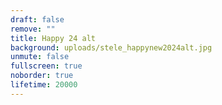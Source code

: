 ```yaml
---
draft: false
remove: ""
title: Happy 24 alt
background: uploads/stele_happynew2024alt.jpg
unmute: false
fullscreen: true
noborder: true
lifetime: 20000
---
```

